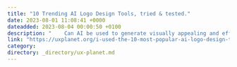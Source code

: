 ```yaml
---
title: "10 Trending AI Logo Design Tools, tried & tested."
date: 2023-08-01 11:08:41 +0000
dateadded: 2023-08-04 00:00:50 +0100
description: "    Can AI be used to generate visually appealing and effective logos?  Continue reading on UX Planet »  "
link: "https://uxplanet.org/i-used-the-10-most-popular-ai-logo-design-tools-and-heres-what-i-found-f079bc06a13b?source=rss----819cc2aaeee0---4"
category:
directory: _directory/ux-planet.md
---
```


